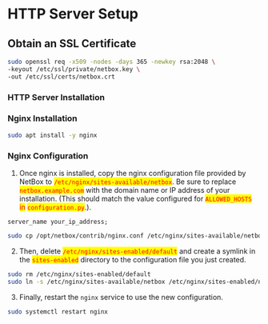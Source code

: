 # HTTP Server Setup

## Obtain an SSL Certificate <a href="#obtain-an-ssl-certificate" id="obtain-an-ssl-certificate"></a>

```bash
sudo openssl req -x509 -nodes -days 365 -newkey rsa:2048 \
-keyout /etc/ssl/private/netbox.key \
-out /etc/ssl/certs/netbox.crt
```

### HTTP Server Installation <a href="#http-server-installation" id="http-server-installation"></a>

### Nginx Installation

```bash
sudo apt install -y nginx
```

### Nginx Configuration

1. Once nginx is installed, copy the nginx configuration file provided by NetBox to <mark style="color:red;">`/etc/nginx/sites-available/netbox`</mark>. Be sure to replace <mark style="color:red;">`netbox.example.com`</mark> with the domain name or IP address of your installation. (This should match the value configured for <mark style="color:red;">`ALLOWED_HOSTS`</mark> <mark style="color:red;"></mark><mark style="color:red;">in</mark> <mark style="color:red;"></mark><mark style="color:red;">`configuration.py`</mark>.).

```nginx
server_name your_ip_address;
```

```bash
sudo cp /opt/netbox/contrib/nginx.conf /etc/nginx/sites-available/netbox
```

2. Then, delete <mark style="color:red;">`/etc/nginx/sites-enabled/default`</mark> and create a symlink in the <mark style="color:red;">`sites-enabled`</mark> directory to the configuration file you just created.

```bash
sudo rm /etc/nginx/sites-enabled/default
sudo ln -s /etc/nginx/sites-available/netbox /etc/nginx/sites-enabled/netbox
```

3. Finally, restart the `nginx` service to use the new configuration.

```bash
sudo systemctl restart nginx
```
